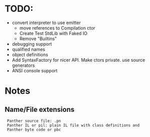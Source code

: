 # TODO:

- convert interpreter to use emitter
    - move references to Compilation ctor
    - Create Test StdLib with Faked IO
    - Remove "Builtins"
- debugging support
- qualified names
- object definitions
- Add SyntaxFactory for nicer API. Make ctors private. use source generators
- ANSI console support

# Notes

## Name/File extensions

     Panther source file: .pn
     Panther IL or pil: plain IL file with class definitions and
     Panther byte code or pbc
